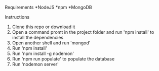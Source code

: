 Requirements
*NodeJS
*npm
*MongoDB

Instructions
1. Clone this repo or download it
2. Open a command promt in the project folder and run 'npm install' to install the dependencies
3. Open another shell and run 'mongod'
4. Run 'npm install'
5. Run 'npm install -g nodemon'
6. Run 'npm run populate' to populate the database
7. Run 'nodemon server'
